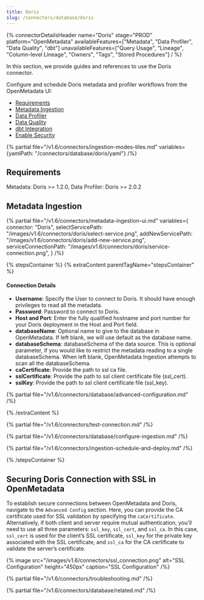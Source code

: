 ```yaml
---
title: Doris
slug: /connectors/database/doris
---
```


{% connectorDetailsHeader
name="Doris"
stage="PROD"
platform="OpenMetadata"
availableFeatures=["Metadata", "Data Profiler", "Data Quality", "dbt"]
unavailableFeatures=["Query Usage", "Lineage", "Column-level Lineage", "Owners", "Tags", "Stored Procedures"]
/ %}

In this section, we provide guides and references to use the Doris connector.

Configure and schedule Doris metadata and profiler workflows from the OpenMetadata UI:

- [Requirements](#requirements)
- [Metadata Ingestion](#metadata-ingestion)
- [Data Profiler](/how-to-guides/data-quality-observability/profiler/workflow)
- [Data Quality](/how-to-guides/data-quality-observability/quality)
- [dbt Integration](/connectors/ingestion/workflows/dbt)
- [Enable Security](#securing-doris-connection-with-ssl-in-openmetadata)

{% partial file="/v1.6/connectors/ingestion-modes-tiles.md" variables={yamlPath: "/connectors/database/doris/yaml"} /%}

## Requirements

Metadata: Doris >= 1.2.0, Data Profiler: Doris >= 2.0.2

## Metadata Ingestion

{% partial
file="/v1.6/connectors/metadata-ingestion-ui.md"
variables={
connector: "Doris",
selectServicePath: "/images/v1.6/connectors/doris/select-service.png",
addNewServicePath: "/images/v1.6/connectors/doris/add-new-service.png",
serviceConnectionPath: "/images/v1.6/connectors/doris/service-connection.png",
}
/%}

{% stepsContainer %}
{% extraContent parentTagName="stepsContainer" %}

#### Connection Details

- **Username**: Specify the User to connect to Doris. It should have enough privileges to read all the metadata.
- **Password**: Password to connect to Doris.
- **Host and Port**: Enter the fully qualified hostname and port number for your Doris deployment in the Host and Port field.
- **databaseName**: Optional name to give to the database in OpenMetadata. If left blank, we will use default as the database name.
- **databaseSchema**: databaseSchema of the data source. This is optional parameter, if you would like to restrict the metadata reading to a single databaseSchema. When left blank, OpenMetadata Ingestion attempts to scan all the databaseSchema.
- **caCertificate**: Provide the path to ssl ca file.
- **sslCertificate**: Provide the path to ssl client certificate file (ssl_cert).
- **sslKey**: Provide the path to ssl client certificate file (ssl_key).

{% partial file="/v1.6/connectors/database/advanced-configuration.md" /%}

{% /extraContent %}

{% partial file="/v1.6/connectors/test-connection.md" /%}

{% partial file="/v1.6/connectors/database/configure-ingestion.md" /%}

{% partial file="/v1.6/connectors/ingestion-schedule-and-deploy.md" /%}

{% /stepsContainer %}

## Securing Doris Connection with SSL in OpenMetadata

To establish secure connections between OpenMetadata and Doris, navigate to the `Advanced Config` section. Here, you can provide the CA certificate used for SSL validation by specifying the `caCertificate`. Alternatively, if both client and server require mutual authentication, you'll need to use all three parameters: `ssl_key`, `ssl_cert`, and `ssl_ca`. In this case, `ssl_cert` is used for the client’s SSL certificate, `ssl_key` for the private key associated with the SSL certificate, and `ssl_ca` for the CA certificate to validate the server’s certificate.

{% image
  src="/images/v1.6/connectors/ssl_connection.png"
  alt="SSL Configuration"
  height="450px"
  caption="SSL Configuration" /%}

{% partial file="/v1.6/connectors/troubleshooting.md" /%}

{% partial file="/v1.6/connectors/database/related.md" /%}
